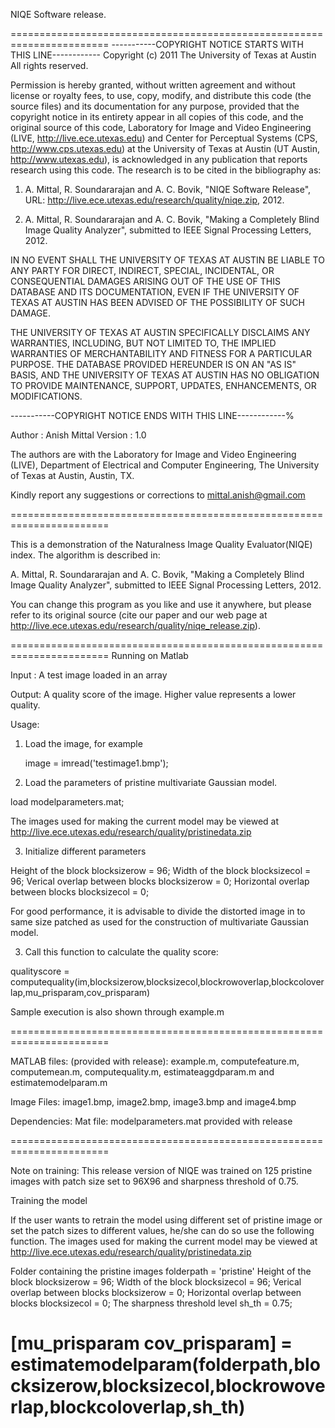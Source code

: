 NIQE Software release.

=======================================================================
-----------COPYRIGHT NOTICE STARTS WITH THIS LINE------------
Copyright (c) 2011 The University of Texas at Austin
All rights reserved.

Permission is hereby granted, without written agreement and without license or royalty fees, to use, copy, 
modify, and distribute this code (the source files) and its documentation for
any purpose, provided that the copyright notice in its entirety appear in all copies of this code, and the 
original source of this code, Laboratory for Image and Video Engineering (LIVE, http://live.ece.utexas.edu)
and Center for Perceptual Systems (CPS, http://www.cps.utexas.edu) at the University of Texas at Austin (UT Austin, 
http://www.utexas.edu), is acknowledged in any publication that reports research using this code. The research
is to be cited in the bibliography as:

1) A. Mittal, R. Soundararajan and A. C. Bovik, "NIQE Software Release", 
URL: http://live.ece.utexas.edu/research/quality/niqe.zip, 2012.

2) A. Mittal, R. Soundararajan and A. C. Bovik, "Making a Completely Blind Image Quality Analyzer", submitted to IEEE Signal Processing Letters, 2012.

IN NO EVENT SHALL THE UNIVERSITY OF TEXAS AT AUSTIN BE LIABLE TO ANY PARTY FOR DIRECT, INDIRECT, SPECIAL, INCIDENTAL, 
OR CONSEQUENTIAL DAMAGES ARISING OUT OF THE USE OF THIS DATABASE AND ITS DOCUMENTATION, EVEN IF THE UNIVERSITY OF TEXAS
AT AUSTIN HAS BEEN ADVISED OF THE POSSIBILITY OF SUCH DAMAGE.

THE UNIVERSITY OF TEXAS AT AUSTIN SPECIFICALLY DISCLAIMS ANY WARRANTIES, INCLUDING, BUT NOT LIMITED TO, THE IMPLIED 
WARRANTIES OF MERCHANTABILITY AND FITNESS FOR A PARTICULAR PURPOSE. THE DATABASE PROVIDED HEREUNDER IS ON AN "AS IS" BASIS,
AND THE UNIVERSITY OF TEXAS AT AUSTIN HAS NO OBLIGATION TO PROVIDE MAINTENANCE, SUPPORT, UPDATES, ENHANCEMENTS, OR MODIFICATIONS.

-----------COPYRIGHT NOTICE ENDS WITH THIS LINE------------%

Author  : Anish Mittal 
Version : 1.0

The authors are with the Laboratory for Image and Video Engineering
(LIVE), Department of Electrical and Computer Engineering, The
University of Texas at Austin, Austin, TX.

Kindly report any suggestions or corrections to mittal.anish@gmail.com

=======================================================================

This is a demonstration of the Naturalness Image Quality Evaluator(NIQE) index. The algorithm is described in:

A. Mittal, R. Soundararajan and A. C. Bovik, "Making a Completely Blind Image Quality Analyzer", submitted to IEEE Signal Processing Letters, 2012.

You can change this program as you like and use it anywhere, but please
refer to its original source (cite our paper and our web page at
http://live.ece.utexas.edu/research/quality/niqe_release.zip).

=======================================================================
Running on Matlab 

Input : A test image loaded in an array

Output: A quality score of the image. Higher value represents a lower quality.
  
Usage:

1. Load the image, for example

   image     = imread('testimage1.bmp'); 

2. Load the parameters of pristine multivariate Gaussian model. 


 load modelparameters.mat;


The images used for making the current model may be viewed at http://live.ece.utexas.edu/research/quality/pristinedata.zip
 
 
3. Initialize different parameters

 Height of the block
 blocksizerow = 96;
 Width of the block
 blocksizecol = 96;
 Verical overlap between blocks
 blocksizerow = 0;
 Horizontal overlap between blocks
 blocksizecol = 0;

   For good performance, it is advisable to divide the distorted image in to same size patched as used for the construction of multivariate Gaussian model.

3. Call this function to calculate the quality score:

 
 qualityscore = computequality(im,blocksizerow,blocksizecol,blockrowoverlap,blockcoloverlap,mu_prisparam,cov_prisparam)

Sample execution is also shown through example.m


=======================================================================

MATLAB files: (provided with release): example.m, computefeature.m, computemean.m, computequality.m, estimateaggdparam.m and estimatemodelparam.m 

Image Files: image1.bmp, image2.bmp, image3.bmp and image4.bmp

Dependencies: Mat file: modelparameters.mat provided with release

=======================================================================

Note on training: 
This release version of NIQE was trained on 125 pristine images with patch size set to 96X96 and sharpness threshold of 0.75.

Training the model

If the user wants to retrain the model using different set of pristine image or set the patch sizes to different values, he/she can do so
use the following function. The images used for making the current model may be viewed at http://live.ece.utexas.edu/research/quality/pristinedata.zip

Folder containing the pristine images 
folderpath   = 'pristine'
Height of the block
blocksizerow = 96;
Width of the block
blocksizecol = 96;
Verical overlap between blocks
blocksizerow = 0;
Horizontal overlap between blocks
blocksizecol = 0;
The sharpness threshold level
sh_th        = 0.75;


[mu_prisparam cov_prisparam]  = estimatemodelparam(folderpath,blocksizerow,blocksizecol,blockrowoverlap,blockcoloverlap,sh_th)
=======================================================================
 
